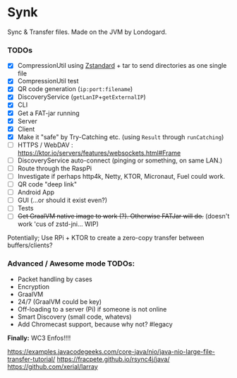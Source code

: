 # Synk
Sync &amp; Transfer files. Made on the JVM by Londogard.

### TODOs

- [X] CompressionUtil using [Zstandard](https://facebook.github.io/zstd/) + tar to send directories as one single file
- [X] CompressionUtil test
- [X] QR code generation (`ip:port:filename`)
- [X] DiscoveryService (`getLanIP`+`getExternalIP`)
- [X] CLI
- [X] Get a FAT-jar running
- [X] Server
- [X] Client
- [X] Make it "safe" by Try-Catching etc. (using `Result` through `runCatching`)
- [ ] HTTPS / WebDAV : https://ktor.io/servers/features/websockets.html#Frame
- [ ] DiscoveryService auto-connect (pinging or something, on same LAN.)
- [ ] Route through the RaspPi
- [ ] Investigate if perhaps http4k, Netty, KTOR, Micronaut, Fuel could work. 
- [ ] QR code "deep link"
- [ ] Android App
- [ ] GUI (...or should it exist even?)
- [ ] Tests
- [ ] ~~Get GraalVM native image to work (?). Otherwise FATJar will do.~~ (doesn't work 'cus of zstd-jni... WIP)

Potentially; Use RPi + KTOR to create a zero-copy transfer between buffers/clients?

### Advanced / Awesome mode TODOs:
* Packet handling by cases
* Encryption
* GraalVM
* 24/7 (GraalVM could be key)
* Off-loading to a server (Pi) if someone is not online
* Smart Discovery (small code, whatevs)
* Add Chromecast support, because why not? #legacy

**Finally:** WC3 Enfos!!!!

https://examples.javacodegeeks.com/core-java/nio/java-nio-large-file-transfer-tutorial/
https://fracpete.github.io/rsync4j/java/
https://github.com/xerial/larray